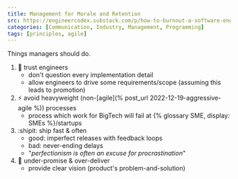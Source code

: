 ```yaml
---
title: Management for Morale and Retention
src: https://engineercodex.substack.com/p/how-to-burnout-a-software-engineer
categories: [Communication, Industry, Management, Programming]
tags: [principles, agile]
---
```


Things managers should do.

1. :handshake: trust engineers
   + don't question every implementation detail
   + allow engineers to drive some requirements/scope (assuming this leads to promotion)
2. :zap: avoid heavyweight (non-[agile](% post_url 2022-12-19-aggressive-agile %)) processes
   + process which work for BigTech will fail at {% glossary SME, display: SMEs %}/startups
3. :shipit: ship fast & often
   + good: imperfect releases with feedback loops
   + bad: never-ending delays
   + "*perfectionism is often an excuse for procrastination*"
4. :rocket: under-promise & over-deliver
   + provide clear vision (product's problem-and-solution)
